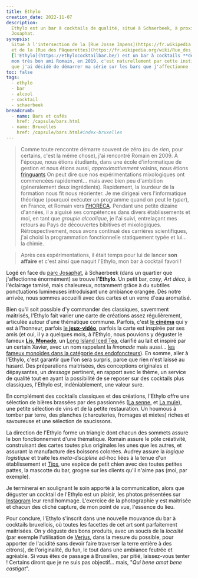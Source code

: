 ```yaml
---
title: Ethylo
creation_date: 2022-11-07
description:
  Ethylo est un bar à cocktails de qualité, situé à Schaerbeek, à proximité du parc
  Josaphat.
synopsis:
  Situé à l'intersection de la [Rue Josse Impens](https://fr.wikipedia.org/wiki/Rue_Josse_Impens)
  et de la [Rue des Pâquerettes](https://fr.wikipedia.org/wiki/Rue_des_P%C3%A2querettes_(Bruxelles)),
  [l'Ethylo](https://ethylococktailbar.be/) est un bar à cocktails **de qualité** ! Ouvert par
  mon très bon ami Romain, en 2019, c'est naturellement par cette institution _Schaerbeekoise_
  que j'ai décidé de démarrer ma série sur les bars que j'affectionne !
toc: false
tags:
  - ethylo
  - bar
  - alcool
  - cocktail
  - schaerbeek
breadcrumb:
  - name: Bars et cafés
    href: /capsule/bars.html
  - name: Bruxelles
    href: /capsule/bars.html#index-bruxelles
---
```


> Comme toute rencontre démarre souvent de zéro (ou de _rien_, pour certains,
> c'est la même chose), j'ai rencontré Romain en 2009. À l'époque, nous étions
> étudiants, dans une école d'informatique de gestion et nous étions aussi,
> _approximativement_ voisins, nous étions
> [fringuants](/capsule/images/romain-xavier.jpg) On peut dire que nos
> expérimentations mixologiques ont commencées rapidement... mais avec bien peu
> d'ambition (géneralement deux ingrédients). Rapidement, la lourdeur de la
> formation nous fit nous réorienter. Je me dirigeai vers l'informatique théorique
> (pourquoi exécuter un programme quand on peut le _typer_), en France, et Romain
> vers [l'HORECA](https://fr.wikipedia.org/wiki/Horeca). Pendant une petite
> dizaine d'années, il a aiguisé ses compétences dans divers établissements et
> moi, en tant que _groupie alcoolique_, je l'ai suivi, entrelaçant mes retours au
> Pays de découvertes bibitives et mixologiques. Rétrospectivement, nous avons
> continué des carrières scientifiques, j'ai choisi la programmation fonctionnelle
> statiquement typée et lui... la chimie.

> Après ces expérimentations, il était temps pour lui de lancer **son affaire**
> et c'est ainsi que naquit l'Ethylo, mon bar à cocktail favori !

Logé en face du [parc Josaphat](https://fr.wikipedia.org/wiki/Parc_Josaphat), à
Schaerbeek (dans un quartier que j'affectionne énormément) se trouve
**l'Ethylo**. Un petit bar, _cosy_, _Art déco_, à l'éclairage tamisé, mais
chaleureux, notamment grâce à du subtiles ponctuations lumineuses introduisant
une ambiance orangée. Dès notre arrivée, nous sommes accueilli avec des cartes
et un verre d'eau aromatisé.

Bien qu'il soit possible d'y commander des classiques, savemment maitrisés,
l'Ethylo fait varier une carte de créations assez régulièrement, articulée
autour d'une thématique commune. Parfois, c'est [le
**cinéma**](https://www.instagram.com/stories/highlights/18013078936321699/) qui
y est à l'honneur, parfois [le
**jeux-vidéo**](https://www.instagram.com/stories/highlights/17988837178479342/),
parfois la carte est inspirée par ses amis (et oui, il y a quelques mois, à
l'Ethylo, nous pouvions y déguster le fameux [**Lis,
Monade**](https://www.instagram.com/p/Cajeir4AeOL/), un [Long Island Iced
Tea](https://fr.wikipedia.org/wiki/Long_Island_iced_tea), clarifié au lait et
inspiré par un certain Xavier, avec un nom rappelant la _limonade_ mais aussi...
[les fameux monoïdes dans la catégorie des
endofoncteurs](<https://en.wikipedia.org/wiki/Monad_(category_theory)>)). En
somme, aller à l'Ethylo, c'est garantir que l'on sera surpris, parce que rien
n'est laissé au hasard. Des préparations maitrisées, des conceptions originales
et dépaysantes, un _dressage_ pertinent, en rapport avec le thème, un service de
qualité tout en ayant la possibilité de se reposer sur des cocktails plus
classiques, l'Ethylo est, indéniablement, une valeur sure.

En complément des cocktails classiques et des créations, l'Ethylo offre une
sélection de bières brassées par des passionnés ([La
senne](https://www.brasseriedelasenne.be/?lang=fr), et [La
mule](https://brasseriedelamule.wixsite.com/mon-site)), une petite sélection de
vins et de la petite restauration. Un houmous à tomber par terre, des planches
(charcuteries, fromages et mixtes) riches et savoureuse et une sélection de
saucissons.

La direction de l'Ethylo forme un triangle dont chacun des sommets assure le bon
fonctionnement d'une thématique. Romain assure le pôle créativité, construisant
des cartes toutes plus originales les unes que les autres, et assurant la
manufacture des boissons colorées. Audrey assure la _logique logistique_ et
traite les _meta-discipline_ ad-hoc liées à la tenue d'un établissement et
[Tips](https://ethylococktailbar.be/upload/content/source/Photo4.png), une
espèce de petit chien avec des toutes petites pattes, la mascotte du bar, grogne
sur les clients qu'il n'aime pas (moi, par exemple).

Je terminerai en soulignant le soin apporté à la communication, alors que
déguster un cocktail de l'Ethylo est un plaisir, les photos présentées sur
[Instagram](https://www.instagram.com/ethylo_cocktailbar/) leur rend hommage.
L'exercice de la photographie y est maitrisée et chacun des cliché capture, de
mon point de vue, l'essence du lieu.

Pour conclure, l'Ethylo s'inscrit dans une nouvelle mouvance du bar à cocktails
bruxellois, où toutes les facettes de cet art sont parfaitement maitrisées. On y
déguste des bons produits, avec un soucis de la _localité_ (par exemple
l'utilisation de [Verjus](https://fr.wikipedia.org/wiki/Verjus), dans la mesure
du possible, pour apporter de l'acidité sans devoir faire traverser la terre
entière à des citrons), de l'originalité, du fun, le tout dans une ambiance
feutrée et agréable. Si vous êtes de passage à Bruxelles, par pitié,
laissez-vous tenter ! Certains diront que je ne suis pas objectif... mais, "_Qui
bene amat bene castigat_".

